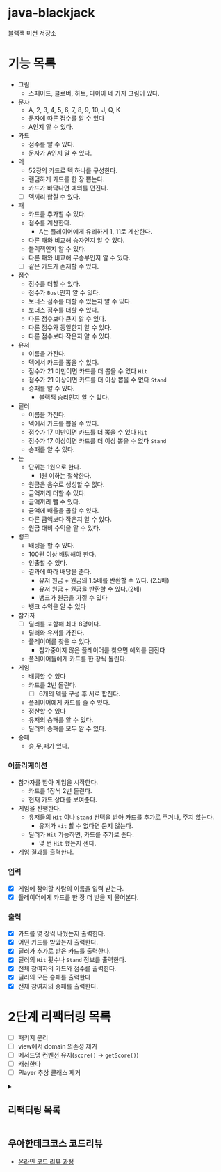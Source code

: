 # java-blackjack

블랙잭 미션 저장소

# 기능 목록

- 그림
    - 스페이드, 클로버, 하트, 다이아 네 가지 그림이 있다.
- 문자
    - A, 2, 3, 4, 5, 6, 7, 8, 9, 10, J, Q, K
    - 문자에 따른 점수를 알 수 있다
    - A인지 알 수 있다.
- 카드
    - 점수를 알 수 있다.
    - 문자가 A인지 알 수 있다.
- 덱
    - 52장의 카드로 덱 하나를 구성한다.
    - 랜덤하게 카드를 한 장 뽑는다.
    - 카드가 바닥나면 예외를 던진다.
    - [ ] 덱끼리 합칠 수 있다.
- 패
    - 카드를 추가할 수 있다.
    - 점수를 계산한다.
        - A는 플레이어에게 유리하게 1, 11로 계산한다.
    - 다른 패와 비교해 승자인지 알 수 있다.
    - 블랙잭인지 알 수 있다.
    - 다른 패와 비교해 무승부인지 알 수 있다.
    - [ ] 같은 카드가 존재할 수 있다.
- 점수
    - 점수를 더할 수 있다.
    - 점수가 `Bust`인지 알 수 있다.
    - 보너스 점수를 더할 수 있는지 알 수 있다.
    - 보너스 점수를 더할 수 있다.
    - 다른 점수보다 큰지 알 수 있다.
    - 다른 점수와 동일한지 알 수 있다.
    - 다른 점수보다 작은지 알 수 있다.
- 유저
    - 이름을 가진다.
    - 덱에서 카드를 뽑을 수 있다.
    - 점수가 21 미만이면 카드를 더 뽑을 수 있다 `Hit`
    - 점수가 21 이상이면 카드를 더 이상 뽑을 수 없다 `Stand`
    - 승패를 알 수 있다.
      - 블랙잭 승리인지 알 수 있다.
- 딜러
    - 이름을 가진다.
    - 덱에서 카드를 뽑을 수 있다.
    - 점수가 17 미만이면 카드를 더 뽑을 수 있다 `Hit`
    - 점수가 17 이상이면 카드를 더 이상 뽑을 수 없다 `Stand`
    - 승패를 알 수 있다.
- 돈
    - 단위는 1원으로 한다.
        - 1원 이하는 절삭한다.
    - 원금은 음수로 생성할 수 없다.
    - 금액끼리 더할 수 있다.
    - 금액끼리 뺄 수 있다.
    - 금액에 배율을 곱할 수 있다.
    - 다른 금액보다 작은지 알 수 있다.
    - 원금 대비 수익을 알 수 있다.
- 뱅크
    - 배팅을 할 수 있다.
    - 100원 이상 배팅해야 한다.
    - 인출할 수 있다.
    - 결과에 따라 배당을 준다.
        - 유저 원금 + 원금의 1.5배를 반환할 수 있다. (2.5배)
        - 유저 원금 + 원금을 반환할 수 있다.(2배)
        - 뱅크가 원금을 가질 수 있다
    - 뱅크 수익을 알 수 있다
- 참가자
    - [ ] 딜러를 포함해 최대 8명이다.
    - 딜러와 유저를 가진다.
    - 플레이어를 찾을 수 있다.
        - 참가중이지 않은 플레이어를 찾으면 예외를 던진다
    - 플레이어들에게 카드를 한 장씩 돌린다.
- 게임
    - 배팅할 수 있다
    - 카드를 2번 돌린다.
        - [ ] 6개의 덱을 구성 후 서로 합친다.
    - 플레이어에게 카드를 줄 수 있다.
    - 정산할 수 있다
    - 유저의 승패를 알 수 있다.
    - 딜러의 승패를 모두 알 수 있다.
- 승패
    - 승,무,패가 있다.

### 어플리케이션

- 참가자를 받아 게임을 시작한다.
    - 카드를 1장씩 2번 돌린다.
    - 현재 카드 상태를 보여준다.
- 게임을 진행한다.
    - 유저들의 `Hit` 이나 `Stand` 선택을 받아 카드를 추가로 주거나, 주지 않는다.
        - 유저가 `Hit` 할 수 없다면 묻지 않는다.
    - 딜러가 `Hit` 가능하면, 카드를 추가로 준다.
        - 몇 번 `Hit` 했는지 센다.
- 게임 결과를 출력한다.

### 입력

- [x] 게임에 참여할 사람의 이름을 입력 받는다.
- [x] 플레이어에게 카드를 한 장 더 받을 지 물어본다.

### 출력

- [x] 카드를 몇 장씩 나눴는지 출력한다.
- [x] 어떤 카드를 받았는지 출력한다.
- [x] 딜러가 추가로 받은 카드를 출력한다.
- [x] 딜러의 `Hit` 횟수나 `Stand` 정보를 출력한다.
- [x] 전체 참여자의 카드와 점수를 출력한다.
- [x] 딜러의 모든 승패를 출력한다
- [x] 전체 참여자의 승패를 출력한다.

# 2단계 리팩터링 목록

- [ ] 패키지 분리
- [ ] view에서 domain 의존성 제거
- [ ] 메서드명 컨벤션 유지(`score()` -> `getScore()`)
- [ ] 캐싱한다
- [ ] Player 추상 클래스 제거

<details>
<summary><h2>리팩터링 목록</h2></summary>

- [x] Game::getResult 메서드 너무 복잡하고 길어
    - [x] index -> name 이용하도록 변경 (isWon, dealAnotherCard)

- [x] Application 메서드 분리
- [x] Game도 인스턴스 변수 개수 3개다

- [x] Player::calculateScore 메서드 분리
- [x] Game::dealCards indent가 2 임.
- [x] Player 인스턴스 변수 개수 3개다.
- [x] 카드 글자 리팩터링 Deck::buildCards()
- [x] Participants 일급 컬렉션 사용
- [x] 플레이어와 유저, 딜러 관계 정리
    - 유저와 딜러는 모두 플레이어다.
    - 유저가 필요한 곳에 딜러가 들어갈 수 없도록 매개변수 등을 확실하게 한다.

- [x] 테스트 픽스처 생성 메서드
- [ ] 매직 넘버 상수화
- [x] Cards 구현
- [ ] 제약조건을 더 고려해보자
    - 인원수 제한 (카드는 52개임)
    - `Busted`된 플레이어는 카드를 받으면 안된다.
    - 입력값 검증
- [ ] 리팩터링된 구조에 맞게 테스트 정리
    - 리팩터링 할 때 테스트는 어떻게 해야할까?
        - 이미 테스트 되는 부분이긴 하다.
        - 하지만 다른 클래스로 분리된다.
        - 지금처럼 따로? 아니면 미리 복사해둘까?
- [ ] 옵저버 패턴 테스트 해보기

</details>

## 우아한테크코스 코드리뷰

- [온라인 코드 리뷰 과정](https://github.com/woowacourse/woowacourse-docs/blob/master/maincourse/README.md)
